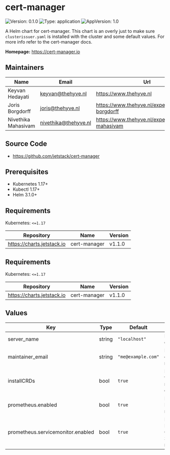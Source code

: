 

# cert-manager

![Version: 0.1.0](https://img.shields.io/badge/Version-0.1.0-informational?style=flat-square) ![Type: application](https://img.shields.io/badge/Type-application-informational?style=flat-square) ![AppVersion: 1.0](https://img.shields.io/badge/AppVersion-1.0-informational?style=flat-square)

A Helm chart for cert-manager. This chart is an overly just to make sure `clusterissuer.yaml` is installed with the cluster and some default values. For more info refer to the cert-manager docs.

**Homepage:** <https://cert-manager.io>

## Maintainers

| Name | Email | Url |
| ---- | ------ | --- |
| Keyvan Hedayati | keyvan@thehyve.nl | https://www.thehyve.nl |
| Joris Borgdorff | joris@thehyve.nl | https://www.thehyve.nl/experts/joris-borgdorff |
| Nivethika Mahasivam | nivethika@thehyve.nl | https://www.thehyve.nl/experts/nivethika-mahasivam |

## Source Code

* <https://github.com/jetstack/cert-manager>

## Prerequisites
* Kubernetes 1.17+
* Kubectl 1.17+
* Helm 3.1.0+

## Requirements

Kubernetes: `<=1.17`

| Repository | Name | Version |
|------------|------|---------|
| https://charts.jetstack.io | cert-manager | v1.1.0 |
## Requirements

Kubernetes: `<=1.17`

| Repository | Name | Version |
|------------|------|---------|
| https://charts.jetstack.io | cert-manager | v1.1.0 |

## Values

| Key | Type | Default | Description |
|-----|------|---------|-------------|
| server_name | string | `"localhost"` | Domain name of the server |
| maintainer_email | string | `"me@example.com"` | Email address of cluster maintainer |
| installCRDs | bool | `true` | Install CRDs that are needed by cert-manager |
| prometheus.enabled | bool | `true` | Enable Prometheus monitoring |
| prometheus.servicemonitor.enabled | bool | `true` | Enable Prometheus Operator ServiceMonitor monitoring |
